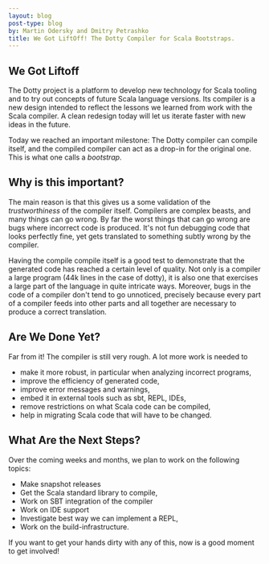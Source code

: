 ```yaml
---
layout: blog
post-type: blog
by: Martin Odersky and Dmitry Petrashko
title: We Got LiftOff! The Dotty Compiler for Scala Bootstraps.
---
```


## We Got Liftoff

The Dotty project is a platform to develop new technology for Scala
tooling and to try out concepts of future Scala language versions.
Its compiler is a new design intended to reflect the
lessons we learned from work with the Scala compiler. A clean redesign
today will let us iterate faster with new ideas in the future.

Today we reached an important milestone: The Dotty compiler can
compile itself, and the compiled compiler can act as a drop-in for the
original one. This is what one calls a *bootstrap*.

## Why is this important?

The main reason is that this gives us a some validation of the
*trustworthiness* of the compiler itself. Compilers are complex beasts,
and many things can go wrong. By far the worst things that can go
wrong are bugs where incorrect code is produced. It's not fun debugging code that looks perfectly
fine, yet gets translated to something subtly wrong by the compiler.

Having the compile compile itself is a good test to demonstrate that
the generated code has reached a certain level of quality. Not only is
a compiler a large program (44k lines in the case of dotty), it is
also one that exercises a large part of the language in quite
intricate ways. Moreover, bugs in the code of a compiler don't tend to
go unnoticed, precisely because every part of a compiler feeds into
other parts and all together are necessary to produce a correct
translation.

## Are We Done Yet?

Far from it! The compiler is still very rough. A lot more work is
needed to

 - make it more robust, in particular when analyzing incorrect programs,
 - improve the efficiency of generated code,
 - improve error messages and warnings,
 - embed it in external tools such as sbt, REPL, IDEs,
 - remove restrictions on what Scala code can be compiled,
 - help in migrating Scala code that will have to be changed.

## What Are the Next Steps?

Over the coming weeks and months, we plan to work on the following topics:

 - Make snapshot releases
 - Get the Scala standard library to compile,
 - Work on SBT integration of the compiler
 - Work on IDE support
 - Investigate best way we can implement a REPL,
 - Work on the build-infrastructure.

If you want to get your hands dirty with any of this, now is a good moment to get involved!

